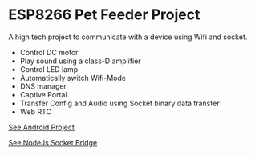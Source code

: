 # ESP8266 Pet Feeder Project
A high tech project to communicate with a device using Wifi and socket.

* Control DC motor
* Play sound using a class-D amplifier
* Control LED lamp
* Automatically switch Wifi-Mode
* DNS manager
* Captive Portal
* Transfer Config and Audio using Socket binary data transfer
* Web RTC


[See Android Project](https://github.com/viamgr/Android-IOT-pet-feeder "See Android Project")

[See NodeJs Socket Bridge](https://github.com/viamgr/IOT-socket-Brindge "See NodeJs Socket Bridge")
